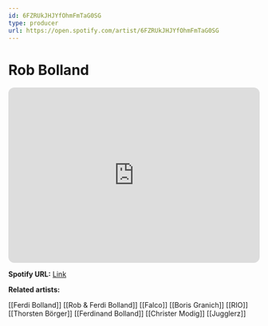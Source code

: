 ```yaml
---
id: 6FZRUkJHJYfOhmFmTaG0SG
type: producer
url: https://open.spotify.com/artist/6FZRUkJHJYfOhmFmTaG0SG
---
```

# Rob Bolland

<iframe style="border-radius:12px" src="https://open.spotify.com/embed/artist/6FZRUkJHJYfOhmFmTaG0SG" width="100%" height="352" frameBorder="0" allowfullscreen="" allow="autoplay; clipboard-write; encrypted-media; fullscreen; picture-in-picture" loading="lazy"></iframe>

**Spotify URL:** [Link](https://open.spotify.com/artist/6FZRUkJHJYfOhmFmTaG0SG)

**Related artists:**

[[Ferdi Bolland]]
[[Rob & Ferdi Bolland]]
[[Falco]]
[[Boris Granich]]
[[RIO]]
[[Thorsten Börger]]
[[Ferdinand Bolland]]
[[Christer Modig]]
[[Jugglerz]]
